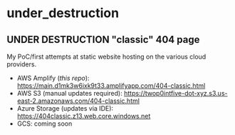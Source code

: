# under_destruction
UNDER DESTRUCTION "classic" 404 page
-
My PoC/first attempts at static website hosting on the various cloud providers. 
- AWS Amplify (*this repo*): https://main.d1mk3w6ixk9t33.amplifyapp.com/404-classic.html
- AWS S3 (manual updates required): https://twop0intfive-dot-xyz.s3.us-east-2.amazonaws.com/404-classic.html
- Azure Storage (updates via IDE): https://404classic.z13.web.core.windows.net
- GCS: coming soon

